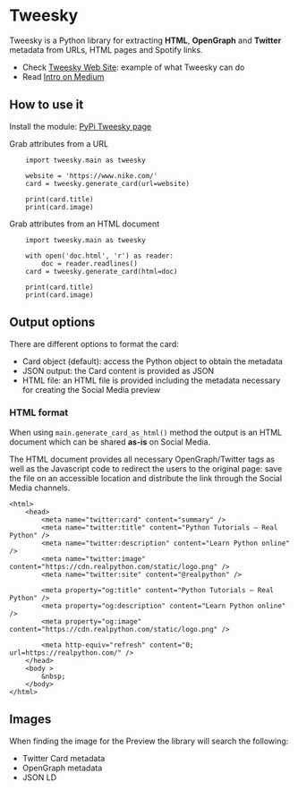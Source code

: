 # Tweesky

Tweesky is a Python library for extracting **HTML**, **OpenGraph** and **Twitter** metadata from URLs, HTML pages and 
Spotify links.

* Check [Tweesky Web Site](https://tweesky.com/): example of what Tweesky can do
* Read [Intro on Medium](https://medium.com/@beppe.catanese/tweesky-dont-miss-the-twitter-card-preview-19c95f3417d9) 

## How to use it

Install the module: [PyPi Tweesky page](https://pypi.org/project/tweesky/)

Grab attributes from a URL
```
    import tweesky.main as tweesky
    
    website = 'https://www.nike.com/'
    card = tweesky.generate_card(url=website)
    
    print(card.title)
    print(card.image)
```

Grab attributes from an HTML document
```
    import tweesky.main as tweesky

    with open('doc.html', 'r') as reader:
        doc = reader.readlines()
    card = tweesky.generate_card(html=doc)
    
    print(card.title)
    print(card.image)
```

## Output options

There are different options to format the card:
* Card object (default): access the Python object to obtain the metadata
* JSON output: the Card content is provided as JSON
* HTML file: an HTML file is provided including the metadata necessary for creating the Social Media preview

### HTML format

When using `main.generate_card_as_html()` method the output is an HTML document which can be shared **as-is** on Social Media.

The HTML document provides all necessary OpenGraph/Twitter tags as well as the Javascript code to redirect the users to
the original page: save the file on an accessible location and distribute the link through the Social Media channels.

```
<html>
    <head>
        <meta name="twitter:card" content="summary" />
        <meta name="twitter:title" content="Python Tutorials – Real Python" />
        <meta name="twitter:description" content="Learn Python online" />
        <meta name="twitter:image" content="https://cdn.realpython.com/static/logo.png" />
        <meta name="twitter:site" content="@realpython" />
        
        <meta property="og:title" content="Python Tutorials – Real Python" />
        <meta property="og:description" content="Learn Python online" />
        <meta property="og:image" content="https://cdn.realpython.com/static/logo.png" />
        
        <meta http-equiv="refresh" content="0; url=https://realpython.com/" /> 
    </head>
    <body >
        &nbsp;
    </body>
</html>  
```


## Images

When finding the image for the Preview the library will search the following:
* Twitter Card metadata
* OpenGraph metadata
* JSON LD

